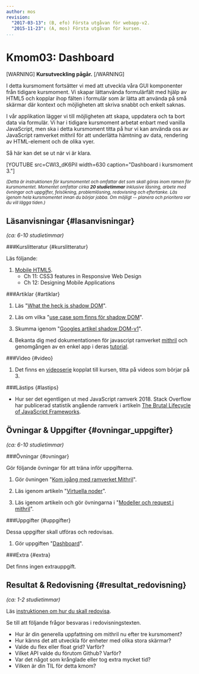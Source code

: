```yaml
---
author: mos
revision:
  "2017-03-13": (B, efo) Första utgåvan för webapp-v2.
  "2015-11-23": (A, mos) Första utgåvan för kursen.
...
```

Kmom03: Dashboard
==================================

[WARNING]
**Kursutveckling pågår.**
[/WARNING]

I detta kursmoment fortsätter vi med att utveckla våra GUI komponenter från tidigare kursmoment. Vi skapar lättanvända formulärfält med hjälp av HTML5 och kopplar ihop fälten i formulär som är lätta att använda på små skärmar där kontext och möjligheten att skriva snabbt och enkelt saknas.

I vår applikation lägger vi till möjligheten att skapa, uppdatera och ta bort data via formulär. Vi har i tidigare kursmoment arbetat enbart med vanilla JavaScript, men ska i detta kursmoment titta på hur vi kan använda oss av JavaScript ramverket mithril för att underlätta hämtning av data, rendering av HTML-element och de olika vyer.

<!--more-->

Så här kan det se ut när vi är klara.

[YOUTUBE src=CWI3_dK6PiI width=630 caption="Dashboard i kursmoment 3."]

<!-- [FIGURE src=/image/snapht15/ajax-af-lista.png?w=w2 class="left" caption="Sida som visar antalet lediga jobb samt platsannonser."]

[FIGURE src=/image/snapht15/ajax-af-undersida.png?w=w2 class="left" caption="Undersida som visar lediga jobb och antal platsannonser i Blekinge."] -->

<small><i>(Detta är instruktionen för kursmomentet och omfattar det som skall göras inom ramen för kursmomentet. Momentet omfattar cirka **20 studietimmar** inklusive läsning, arbete med övningar och uppgifter, felsökning, problemlösning, redovisning och eftertanke. Läs igenom hela kursmomentet innan du börjar jobba. Om möjligt -- planera och prioritera var du vill lägga tiden.)</i></small>



Läsanvisningar  {#lasanvisningar}
---------------------------------

*(ca: 6-10 studietimmar)*


###Kurslitteratur  {#kurslitteratur}

Läs följande:

1. [Mobile HTML5](kunskap/boken-mobile-html5).
    * Ch 11: CSS3 features in Responsive Web Design
    * Ch 12: Designing Mobile Applications



###Artiklar {#artiklar}

1. Läs "[What the heck is shadow DOM](https://glazkov.com/2011/01/14/what-the-heck-is-shadow-dom/)".

1. Läs om vilka "[use case som finns för shadow DOM](https://www.w3.org/2008/webapps/wiki/Component_Model_Use_Cases)".

1. Skumma igenom "[Googles artikel shadow DOM-v1](https://developers.google.com/web/fundamentals/getting-started/primers/shadowdom?hl=en)".

1. Bekanta dig med dokumentationen för javascript ramverket [mithril](http://mithril.js.org/api.html) och genomgången av en enkel app i deras [tutorial](http://mithril.js.org/simple-application.html).


###Video  {#video}

1. Det finns en [videoserie](https://www.youtube.com/playlist?list=PLKtP9l5q3ce-1cVPTFJ_Zw9b7N2Y4_ANI) kopplat till kursen, titta på videos som börjar på 3.



###Lästips {#lastips}

<!-- * Bekanta dig med [mithril Components](http://mithril.js.org/components.html), som hjälper dig att skapa återanvändbar kod. -->

* Hur ser det egentligen ut med JavaScript ramverk 2018. Stack Overflow har publicerad statistik angående ramverk i artikeln [The Brutal Lifecycle of JavaScript Frameworks](https://stackoverflow.blog/2018/01/11/brutal-lifecycle-javascript-frameworks/).



Övningar & Uppgifter  {#ovningar_uppgifter}
-------------------------------------------

*(ca: 6-10 studietimmar)*



###Övningar {#ovningar}

Gör följande övningar för att träna inför uppgifterna.

1. Gör övningen "[Kom igång med ramverket Mithril](kunskap/kom-igang-med-mithril-och-webpack)".

1. Läs igenom artikeln "[Virtuella noder](kunskap/virtuella-noder)".

1. Läs igenom artikeln och gör övningarna i "[Modeller och request i mithril](kunskap/mithril-modeller-och-request)".

<!-- 1. Läs igenom artikeln och gör övningarna i "[Mobil webapp och RESTful server](kunskap/mobil-webapp-och-restful-server)". Spara de övningar du gör i mappen `me/kmom03/ajax`.

1. Läs igenom artikeln "[Ett enkelt grid för alla våra enheter](kunskap/ett-enkelt-grid-for-alla-vara-enheter)".

1. Läs igenom artikeln "[En kalender med mithril components](kunskap/en-kalender-med-mithril-components)".

-->



###Uppgifter {#uppgifter}

Dessa uppgifter skall utföras och redovisas.

1. Gör uppgiften "[Dashboard](uppgift/mithril-dashboard)".

<!-- 1. Lägg till en Splash screen och en ikon till din meapp. -->



###Extra {#extra}

Det finns ingen extrauppgift.



Resultat & Redovisning  {#resultat_redovisning}
-----------------------------------------------

*(ca: 1-2 studietimmar)*

Läs [instruktionen om hur du skall redovisa](./../redovisa).

Se till att följande frågor besvaras i redovisningstexten.

* Hur är din generella uppfattning om mithril nu efter tre kursmoment?
* Hur känns det att utveckla för enheter med olika stora skärmar?
* Valde du flex eller float grid? Varför?
* Vilket API valde du förutom Github? Varför?
* Var det något som krånglade eller tog extra mycket tid?
* Vilken är din TIL för detta kmom?
